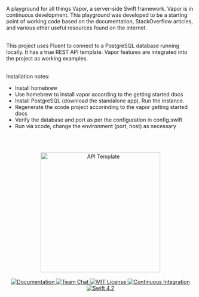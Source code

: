 <p>
A playground for all things Vapor, a server-side Swift framework. Vapor is in continuous development. 
This playground was developed to be a starting point of working code based on the documentation, 
StackOverflow articles, and various other useful resources found on the internet.
<br><br>

This project uses Fluent to connect to a PostgreSQL database running locally. It has a true
REST API template. Vapor features are integrated into the project as working examples.
<br><br>

Installation notes:
<ul>
<li>Install homebrew</li>
<li>Use homebrew to install vapor according to the getting started docs</li>
<li>Install PostgreSQL (download the standalone app). Run the instance.</li>
<li>Regenerate the xcode project accorinding to the vapor getting started docs</li>
<li>Verify the database and port as per the configuration in config.swift</li>
<li>Run via xcode, change the environment (port, host) as necessary</li>
</ul>
<br><br>
</p>

<p align="center">
    <img src="https://user-images.githubusercontent.com/1342803/36623515-7293b4ec-18d3-11e8-85ab-4e2f8fb38fbd.png" width="320" alt="API Template">
    <br>
    <br>
    <a href="http://docs.vapor.codes/3.0/">
        <img src="http://img.shields.io/badge/read_the-docs-2196f3.svg" alt="Documentation">
    </a>
    <a href="https://discord.gg/vapor">
        <img src="https://img.shields.io/discord/431917998102675485.svg" alt="Team Chat">
    </a>
    <a href="LICENSE">
        <img src="http://img.shields.io/badge/license-MIT-brightgreen.svg" alt="MIT License">
    </a>
    <a href="https://circleci.com/gh/vapor/api-template">
        <img src="https://circleci.com/gh/vapor/api-template.svg?style=shield" alt="Continuous Integration">
    </a>
    <a href="https://swift.org">
        <img src="http://img.shields.io/badge/swift-4.2-brightgreen.svg" alt="Swift 4.2">
    </a>
</p>
